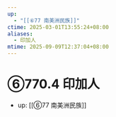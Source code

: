 ```yaml
---
up:
  - "[[⑥77 南美洲民族]]"
ctime: 2025-03-01T13:55:24+08:00
aliases:
  - 印加人
mtime: 2025-09-09T12:37:04+08:00
---
```


# ⑥770.4 印加人

- up: [[⑥77 南美洲民族]]
